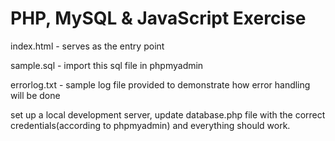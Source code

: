 # PHP, MySQL & JavaScript Exercise

index.html - serves as the entry point

sample.sql - import this sql file in phpmyadmin

errorlog.txt - sample log file provided to demonstrate how error handling will be done

set up a local development server, update database.php file with the correct credentials(according to phpmyadmin) and everything should work.
